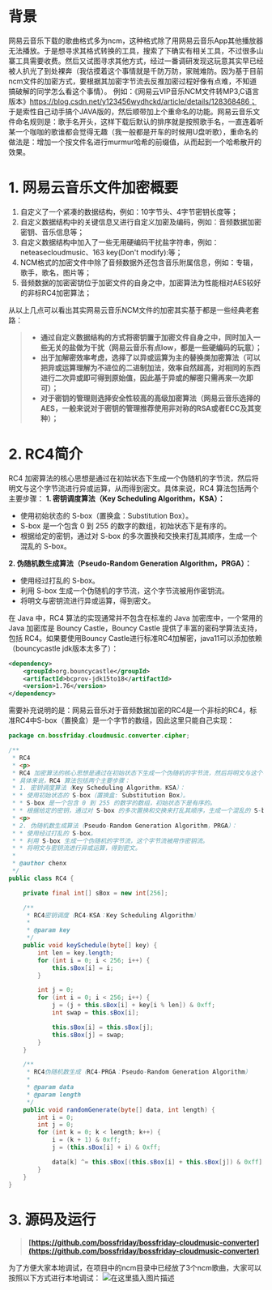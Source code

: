 # 背景
网易云音乐下载的歌曲格式多为ncm，这种格式除了用网易云音乐App其他播放器无法播放。于是想寻求其格式转换的工具，搜索了下确实有相关工具，不过很多山寨工具需要收费。然后又试图寻求其他方式，经过一番调研发现这玩意其实早已经被人扒光了到处裸奔（我估摸着这个事情就是千防万防，家贼难防。因为基于目前ncm文件的加密方式，要根据其加密字节流去反推加密过程好像有点难，不知道搞破解的同学怎么看这个事情）。
例如：《网易云VIP音乐NCM文件转MP3,C语言版本》https://blog.csdn.net/y123456wydhckd/article/details/128368486；
于是索性自己动手搞个JAVA版的，然后顺带加上个重命名的功能。网易云音乐文件命名规则是：歌手名开头，这样下载后默认的排序就是按照歌手名，一直连着听某一个咖咖的歌谁都会觉得无趣（我一般都是开车的时候用U盘听歌），重命名的做法是：增加一个按文件名进行murmur哈希的前缀值，从而起到一个哈希散开的效果。
# 1. 网易云音乐文件加密概要
1. 自定义了一个紧凑的数据结构，例如：10字节头、4字节密钥长度等；
2. 自定义数据结构中的关键信息又进行自定义加密及编码，例如：音频数据加密密钥、音乐信息等；
3. 自定义数据结构中加入了一些无用硬编码干扰盐字符串，例如：neteasecloudmusic、163 key(Don't modify):等；
4. NCM格式的加密文件中除了音频数据外还包含音乐附属信息，例如：专辑，歌手，歌名，图片等；
5. 音频数据的加密密钥位于加密文件的自身之中，加密算法为性能相对AES较好的非标RC4加密算法；

从以上几点可以看出其实网易云音乐NCM文件的加密其实基于都是一些经典老套路：

> * **通过自定义数据结构的方式将密钥置于加密文件自身之中，同时加入一些无关的盐做为干扰（网易云音乐有点low，都是一些硬编码的玩意）；**
> * **出于加解密效率考虑，选择了以异或运算为主的替换类加密算法（可以把异或运算理解为不进位的二进制加法，效率自然超高，对相同的东西进行二次异或即可得到原始值，因此基于异或的解密只需再来一次即可）；**
> * **对于密钥的管理则选择安全性较高的高级加密算法（网易云音乐选择的AES，一般来说对于密钥的管理推荐使用非对称的RSA或者ECC及其变种）；**

# 2. RC4简介
RC4 加密算法的核心思想是通过在初始状态下生成一个伪随机的字节流，然后将明文与这个字节流进行异或运算，从而得到密文。具体来说，RC4 算法包括两个主要步骤：
**1. 密钥调度算法（Key Scheduling Algorithm，KSA）：**
* 使用初始状态的 S-box（置换盒：Substitution Box）。
* S-box 是一个包含 0 到 255 的数字的数组，初始状态下是有序的。
* 根据给定的密钥，通过对 S-box 的多次置换和交换来打乱其顺序，生成一个混乱的 S-box。

**2. 伪随机数生成算法（Pseudo-Random Generation Algorithm，PRGA）：**
* 使用经过打乱的 S-box。
* 利用 S-box 生成一个伪随机的字节流，这个字节流被用作密钥流。
* 将明文与密钥流进行异或运算，得到密文。

在 Java 中，RC4 算法的实现通常并不包含在标准的 Java 加密库中，一个常用的 Java 加密库是 Bouncy Castle，Bouncy Castle 提供了丰富的密码学算法支持，包括 RC4。如果要使用Bouncy Castle进行标准RC4加解密，java11可以添加依赖（bouncycastle jdk版本太多了）：
```xml
<dependency>
	<groupId>org.bouncycastle</groupId>
	<artifactId>bcprov-jdk15to18</artifactId>
	<version>1.76</version>
</dependency>
```

需要补充说明的是：网易云音乐对于音频数据加密的RC4是一个非标的RC4，标准RC4中S-box（置换盒）是一个字节的数组，因此这里只能自己实现：

```java
package cn.bossfriday.cloudmusic.converter.cipher;

/**
 * RC4
 * <p>
 * RC4 加密算法的核心思想是通过在初始状态下生成一个伪随机的字节流，然后将明文与这个字节流进行异或运算，从而得到密文。
 * 具体来说，RC4 算法包括两个主要步骤：
 * 1. 密钥调度算法（Key Scheduling Algorithm，KSA）：
 * * 使用初始状态的 S-box（置换盒: Substitution Box）。
 * * S-box 是一个包含 0 到 255 的数字的数组，初始状态下是有序的。
 * * 根据给定的密钥，通过对 S-box 的多次置换和交换来打乱其顺序，生成一个混乱的 S-box。
 * <p>
 * 2. 伪随机数生成算法（Pseudo-Random Generation Algorithm，PRGA）：
 * * 使用经过打乱的 S-box。
 * * 利用 S-box 生成一个伪随机的字节流，这个字节流被用作密钥流。
 * * 将明文与密钥流进行异或运算，得到密文。
 *
 * @author chenx
 */
public class RC4 {

    private final int[] sBox = new int[256];

    /**
     * RC4密钥调度（RC4-KSA：Key Scheduling Algorithm）
     *
     * @param key
     */
    public void keySchedule(byte[] key) {
        int len = key.length;
        for (int i = 0; i < 256; i++) {
            this.sBox[i] = i;
        }

        int j = 0;
        for (int i = 0; i < 256; i++) {
            j = (j + this.sBox[i] + key[i % len]) & 0xff;
            int swap = this.sBox[i];

            this.sBox[i] = this.sBox[j];
            this.sBox[j] = swap;
        }
    }

    /**
     * RC4伪随机数生成（RC4-PRGA：Pseudo-Random Generation Algorithm）
     *
     * @param data
     * @param length
     */
    public void randomGenerate(byte[] data, int length) {
        int i = 0;
        int j = 0;
        for (int k = 0; k < length; k++) {
            i = (k + 1) & 0xff;
            j = (this.sBox[i] + i) & 0xff;

            data[k] ^= this.sBox[(this.sBox[i] + this.sBox[j]) & 0xff];
        }
    }
}
```

# 3. 源码及运行

> **[https://github.com/bossfriday/bossfriday-cloudmusic-converter](https://github.com/bossfriday/bossfriday-cloudmusic-converter)**

为了方便大家本地调试，在项目中的ncm目录中已经放了3个ncm歌曲，大家可以按照以下方式进行本地调试：
![在这里插入图片描述](https://img-blog.csdnimg.cn/direct/17cf3e000304448d82461f86a2619acf.png)


